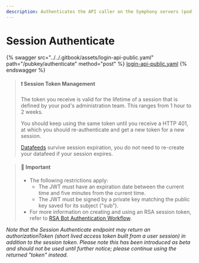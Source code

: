 ```yaml
---
description: Authenticates the API caller on the Symphony servers (pod) using a JWT.
---
```


# Session Authenticate

{% swagger src="../../.gitbook/assets/login-api-public.yaml" path="/pubkey/authenticate" method="post" %}
[login-api-public.yaml](../../.gitbook/assets/login-api-public.yaml)
{% endswagger %}

> #### ❗️ Session Token Management
>
> The token you receive is valid for the lifetime of a session that is defined by your pod's administration team. This ranges from 1 hour to 2 weeks.
>
> You should keep using the same token until you receive a HTTP 401, at which you should re-authenticate and get a new token for a new session.
>
> [Datafeeds](../datafeed/) survive session expiration, you do not need to re-create your datafeed if your session expires.

> #### 🚧 Important
>
> * The following restrictions apply:
>   * The JWT must have an expiration date between the current time and five minutes from the current time.
>   * The JWT must be signed by a private key matching the public key saved for its subject ("sub").
> * For more information on creating and using an RSA session token, refer to [RSA Bot Authentication Workflow](https://docs.developers.symphony.com/building-bots-on-symphony/authentication/rsa-authentication).

_Note that the Session Authenticate endpoint may return an authorizationToken (short lived access token built from a user session) in addition to the session token. Please note this has been introduced as beta and should not be used until further notice; please continue using the returned "token" instead._
